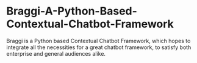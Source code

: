# Braggi-A-Python-Based-Contextual-Chatbot-Framework
Braggi is a Python based Contextual Chatbot Framework, which hopes to integrate all the necessities for a great chatbot framework, to satisfy both enterprise and general audiences alike.
